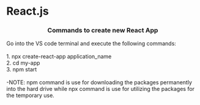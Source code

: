 # React.js

<h3 align='center'>Commands to create new React App</h3>
Go into the VS code terminal and execute the following commands:<br><br>
1. npx create-react-app application_name
<br>
2. cd my-app
<br>
3. npm start
<br>
<br>
-NOTE: npm command is use for downloading the packages permanently into the hard drive while npx command is use for utilizing the packages for the temporary use.
